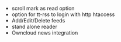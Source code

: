 - scroll mark as read option
- option for tt-rss to login with http htaccess
- Add/Edit/Delete feeds
- stand alone reader
- Owncloud news integration

